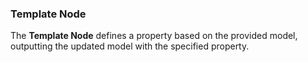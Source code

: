 ### Template Node

The **Template Node** defines a property based on the provided model, outputting the updated model with the specified property.
